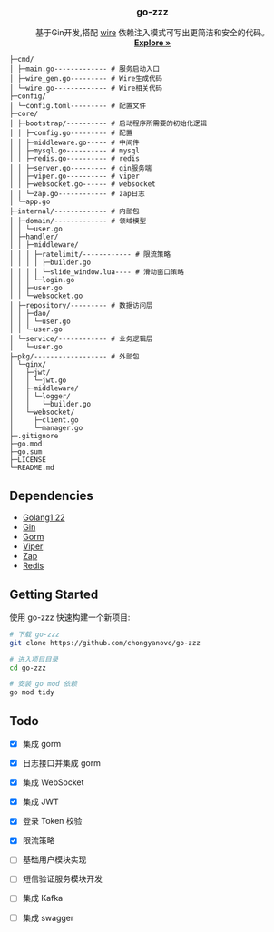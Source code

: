 <div align="center">
  <h3 align="center">go-zzz</h3>

  <p align="center">
    基于Gin开发,搭配 <a href="https://github.com/google/wire">wire</a> 依赖注入模式可写出更简洁和安全的代码。
    <br />
    <a href="https://github.com/chongyanovo/go-zzz"><strong>Explore »</strong></a>
    <br />
  </p>
</div>

```text
├─cmd/
│ ├─main.go------------- # 服务启动入口
│ ├─wire_gen.go--------- # Wire生成代码
│ └─wire.go------------- # Wire相关代码
├─config/
│ └─config.toml--------- # 配置文件
├─core/
│ ├─bootstrap/---------- # 启动程序所需要的初始化逻辑
│ │ ├─config.go--------- # 配置
│ │ ├─middleware.go----- # 中间件
│ │ ├─mysql.go---------- # mysql
│ │ ├─redis.go---------- # redis
│ │ ├─server.go--------- # gin服务端
│ │ ├─viper.go---------- # viper
│ │ ├─websocket.go------ # websocket
│ │ └─zap.go------------ # zap日志
│ └─app.go
├─internal/------------- # 内部包
│ ├─domain/------------- # 领域模型
│ │ └─user.go
│ ├─handler/
│ │ ├─middleware/
│ │ │ ├─ratelimit/------------ # 限流策略
│ │ │ │ ├─builder.go
│ │ │ │ └─slide_window.lua---- # 滑动窗口策略
│ │ │ └─login.go
│ │ ├─user.go
│ │ └─websocket.go
│ ├─repository/--------- # 数据访问层
│ │ ├─dao/
│ │ │ └─user.go
│ │ └─user.go
│ └─service/------------ # 业务逻辑层
│   └─user.go
├─pkg/------------------ # 外部包
│ └─ginx/
│   ├─jwt/
│   │ └─jwt.go
│   ├─middleware/
│   │ └─logger/
│   │   └─builder.go
│   └─websocket/
│     ├─client.go
│     └─manager.go
├─.gitignore
├─go.mod
├─go.sum
├─LICENSE
└─README.md
```


## Dependencies
- [Golang1.22](https://github.com/golang/go)
- [Gin](https://github.com/gin-gonic/gin)
- [Gorm](https://github.com/jinzhu/gorm)
- [Viper](https://github.com/spf13/viper)
- [Zap](https://github.com/uber-go/zap)
- [Redis](https://github.com/go-redis/redis)

## Getting Started
使用 go-zzz 快速构建一个新项目:
```bash
# 下载 go-zzz
git clone https://github.com/chongyanovo/go-zzz

# 进入项目目录
cd go-zzz

# 安装 go mod 依赖
go mod tidy
```

## Todo
- [x] 集成 gorm
- [x] 日志接口并集成 gorm
- [x] 集成 WebSocket
- [x] 集成 JWT
- [x] 登录 Token 校验
- [x] 限流策略
- [ ] 基础用户模块实现
- [ ] 短信验证服务模块开发
- [ ] 集成 Kafka
- [ ] 集成 swagger



